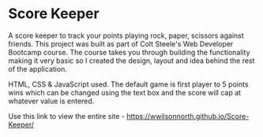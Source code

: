 # Score Keeper
A score keeper to track your points playing rock, paper, scissors against friends. This project was built as part of Colt Steele's Web Developer Bootcamp course. The course takes you through building the functionality making it very basic so I created the design, layout and idea behind the rest of the application.

HTML, CSS & JavaScript used. The default game is first player to 5 points wins which can be changed using the text box and the score will cap at whatever value is entered.

Use this link to view the entire site - https://wwilsonnorth.github.io/Score-Keeper/
